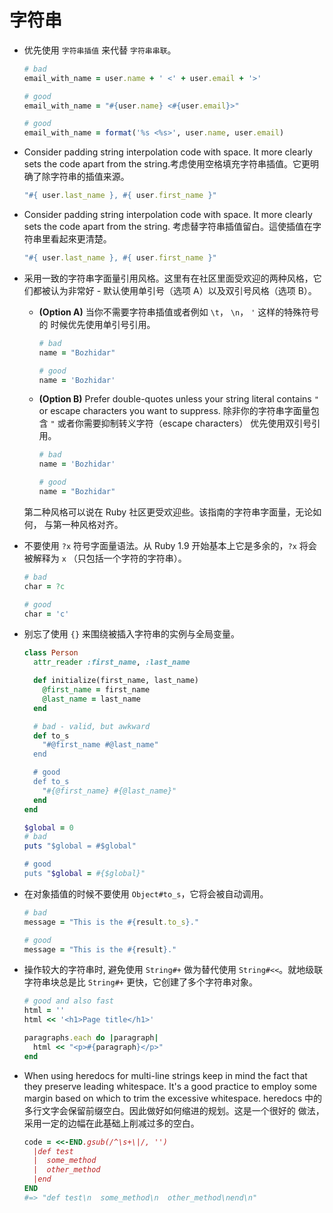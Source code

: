# 字符串

* 优先使用 `字符串插值` 来代替 `字符串串联`。

    ```Ruby
    # bad
    email_with_name = user.name + ' <' + user.email + '>'

    # good
    email_with_name = "#{user.name} <#{user.email}>"

    # good
    email_with_name = format('%s <%s>', user.name, user.email)
    ```

* Consider padding string interpolation code with space. It more clearly sets the
  code apart from the string.考虑使用空格填充字符串插值。它更明确了除字符串的插值来源。

    ```Ruby
    "#{ user.last_name }, #{ user.first_name }"
    ```

* Consider padding string interpolation code with space. It more clearly sets the
  code apart from the string.
  考虑替字符串插值留白。這使插值在字符串里看起來更清楚。

    ```Ruby
    "#{ user.last_name }, #{ user.first_name }"
    ```

* 采用一致的字符串字面量引用风格。这里有在社区里面受欢迎的两种风格，它们都被认为非常好 -
  默认使用单引号（选项 A）以及双引号风格（选项 B）。

    * **(Option A)** 当你不需要字符串插值或者例如 `\t`， `\n`， `'` 这样的特殊符号的
      时候优先使用单引号引用。

        ```Ruby
        # bad
        name = "Bozhidar"

        # good
        name = 'Bozhidar'
        ```

    * **(Option B)** Prefer double-quotes unless your string literal
      contains `"` or escape characters you want to suppress.
      除非你的字符串字面量包含 `"` 或者你需要抑制转义字符（escape characters）
      优先使用双引号引用。

        ```Ruby
        # bad
        name = 'Bozhidar'

        # good
        name = "Bozhidar"
        ```

    第二种风格可以说在 Ruby 社区更受欢迎些。该指南的字符串字面量，无论如何，
    与第一种风格对齐。

* 不要使用 `?x` 符号字面量语法。从 Ruby 1.9 开始基本上它是多余的，`?x` 将会被解释为 `x` （只包括一个字符的字符串）。

    ```Ruby
    # bad
    char = ?c

    # good
    char = 'c'
    ```

* 别忘了使用 `{}` 来围绕被插入字符串的实例与全局变量。

    ```Ruby
    class Person
      attr_reader :first_name, :last_name

      def initialize(first_name, last_name)
        @first_name = first_name
        @last_name = last_name
      end

      # bad - valid, but awkward
      def to_s
        "#@first_name #@last_name"
      end

      # good
      def to_s
        "#{@first_name} #{@last_name}"
      end
    end

    $global = 0
    # bad
    puts "$global = #$global"

    # good
    puts "$global = #{$global}"
    ```

* 在对象插值的时候不要使用 `Object#to_s`，它将会被自动调用。

    ```Ruby
    # bad
    message = "This is the #{result.to_s}."

    # good
    message = "This is the #{result}."
    ```

* 操作较大的字符串时, 避免使用 `String#+` 做为替代使用 `String#<<`。就地级联字符串块总是比 `String#+` 更快，它创建了多个字符串对象。

    ```Ruby
    # good and also fast
    html = ''
    html << '<h1>Page title</h1>'

    paragraphs.each do |paragraph|
      html << "<p>#{paragraph}</p>"
    end
    ```

* When using heredocs for multi-line strings keep in mind the fact
  that they preserve leading whitespace. It's a good practice to
  employ some margin based on which to trim the excessive whitespace.
  heredocs 中的多行文字会保留前缀空白。因此做好如何缩进的规划。这是一个很好的
  做法，采用一定的边幅在此基础上削减过多的空白。

    ```Ruby
    code = <<-END.gsub(/^\s+\|/, '')
      |def test
      |  some_method
      |  other_method
      |end
    END
    #=> "def test\n  some_method\n  other_method\nend\n"
    ```

